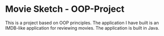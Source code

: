 # Movie Sketch - OOP-Project
This is a project based on OOP principles. The application I have built is an IMDB-like application for reviewing movies. The application is built in Java.
